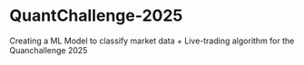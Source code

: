 # QuantChallenge-2025
Creating a ML Model to classify market data + Live-trading algorithm for the Quanchallenge 2025
